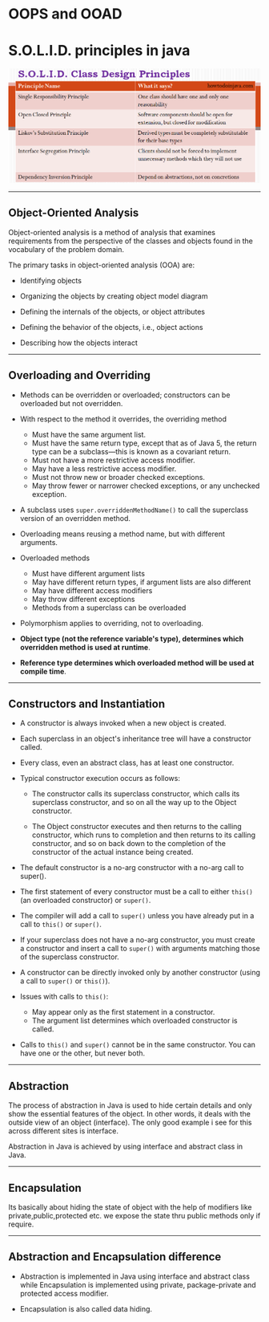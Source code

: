# OOPS and OOAD

# S.O.L.I.D. principles in java

![SOLID principle](./solid_class_design_principles.png) 

---

## Object-Oriented Analysis

Object-oriented analysis is a method of analysis that examines requirements from the perspective of the classes and objects found in the vocabulary of the problem domain.

The primary tasks in object-oriented analysis (OOA) are:

- Identifying objects

- Organizing the objects by creating object model diagram

- Defining the internals of the objects, or object attributes

- Defining the behavior of the objects, i.e., object actions

- Describing how the objects interact

---

## Overloading and Overriding

- Methods can be overridden or overloaded; constructors can be overloaded but not overridden.

- With respect to the method it overrides, the overriding method
	-	Must have the same argument list.
	-	Must have the same return type, except that as of Java 5, the return type can be a subclass—this is known as a covariant return.
	-	Must not have a more restrictive access modifier.
	-	May have a less restrictive access modifier.
	-	Must not throw new or broader checked exceptions.
	-	May throw fewer or narrower checked exceptions, or any unchecked exception.

- A subclass uses `super.overriddenMethodName()` to call the superclass version of an overridden method.

- Overloading means reusing a method name, but with different arguments.

- Overloaded methods
	- Must have different argument lists
	- May have different return types, if argument lists are also different
	- May have different access modifiers
	- May throw different exceptions
	- Methods from a superclass can be overloaded

- Polymorphism applies to overriding, not to overloading.

- **Object type (not the reference variable's type), determines which overridden method is used at runtime**.

- **Reference type determines which overloaded method will be used at compile time**.	

---

## Constructors and Instantiation

- A constructor is always invoked when a new object is created.

- Each superclass in an object's inheritance tree will have a constructor called.

- Every class, even an abstract class, has at least one constructor.

- Typical constructor execution occurs as follows:

	- The constructor calls its superclass constructor, which calls its superclass
constructor, and so on all the way up to the Object constructor.
	
	- The Object constructor executes and then returns to the calling
constructor, which runs to completion and then returns to its calling
constructor, and so on back down to the completion of the constructor of
the actual instance being created.

- The default constructor is a no-arg constructor with a no-arg call to super().

- The first statement of every constructor must be a call to either `this()` (an
overloaded constructor) or `super()`.

- The compiler will add a call to `super()` unless you have already put in a call
to `this()` or `super()`.

- If your superclass does not have a no-arg constructor, you must create a constructor
and insert a call to `super()` with arguments matching those
of the superclass constructor.

- A constructor can be directly invoked only by another constructor (using
a call to `super()` or `this()`).

- Issues with calls to `this()`:
	- May appear only as the first statement in a constructor.
	- The argument list determines which overloaded constructor is called.

- Calls to `this()` and `super()` cannot be in the same constructor. You can
have one or the other, but never both.

---

## Abstraction

The process of abstraction in Java is used to hide certain details and only show the essential features of the object. In other words, it deals with the outside view of an object (interface). The only good example i see for this across different sites is interface.

Abstraction in Java is achieved by  using interface and abstract class in Java.

--- 

## Encapsulation

Its basically about hiding the state of object with the help of modifiers like private,public,protected etc. we expose the state thru public methods only if require.

---

## Abstraction and Encapsulation difference

- Abstraction is implemented in Java using interface and abstract class while Encapsulation is implemented using private, package-private and protected access modifier.
 
- Encapsulation is also called data hiding. 